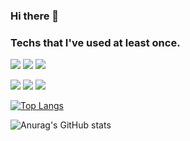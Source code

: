 ### Hi there 👋

<!--
**meticulousdev/meticulousdev** is a ✨ _special_ ✨ repository because its `README.md` (this file) appears on your GitHub profile.

Here are some ideas to get you started:

- 🔭 I’m currently working on ...
- 🌱 I’m currently learning ...
- 👯 I’m looking to collaborate on ...
- 🤔 I’m looking for help with ...
- 💬 Ask me about ...
- 📫 How to reach me: ...
- 😄 Pronouns: ...
- ⚡ Fun fact: ...
-->

### Techs that I've used at least once.

<img src="https://img.shields.io/badge/C-A8B9CC?style=flat-square&logo=C&logoColor=white"/></a>
<img src="https://img.shields.io/badge/MATLAB-006CA7?style=flat-square&logo=MATLAB&logoColor=white"/></a>
<img src="https://img.shields.io/badge/Python-3776AB?style=flat-square&logo=Python&logoColor=white"/></a>

<img src="https://img.shields.io/badge/Windows-0078D6?style=flat-square&logo=Windows&logoColor=white"/></a>
<img src="https://img.shields.io/badge/macOS-000000?style=flat-square&logo=macOS&logoColor=white"/></a>
<img src="https://img.shields.io/badge/Ubuntu-E95420?style=flat-square&logo=Ubuntu&logoColor=white"/></a>

[![Top Langs](https://github-readme-stats.vercel.app/api/top-langs/?username=meticulousdev&layout=compact)](https://github.com/meticulousdev/github-readme-stats)

![Anurag's GitHub stats](https://github-readme-stats.vercel.app/api?username=meticulousdev&show_icons=true&theme=radical)
